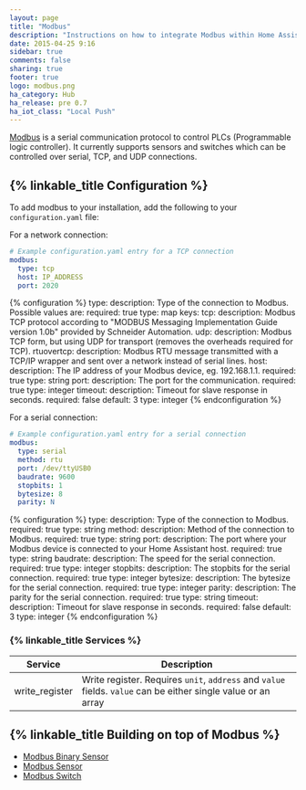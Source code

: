 ```yaml
---
layout: page
title: "Modbus"
description: "Instructions on how to integrate Modbus within Home Assistant."
date: 2015-04-25 9:16
sidebar: true
comments: false
sharing: true
footer: true
logo: modbus.png
ha_category: Hub
ha_release: pre 0.7
ha_iot_class: "Local Push"
---
```



[Modbus](http://www.modbus.org/) is a serial communication protocol to control PLCs (Programmable logic controller). It currently supports sensors and switches which can be controlled over serial, TCP, and UDP connections.

## {% linkable_title Configuration %}

To add modbus to your installation, add the following to your `configuration.yaml` file:

For a network connection:

```yaml
# Example configuration.yaml entry for a TCP connection
modbus:
  type: tcp
  host: IP_ADDRESS
  port: 2020
```

{% configuration %}
type:
  description: Type of the connection to Modbus. Possible values are:
  required: true
  type: map
  keys:
    tcp:
      description: Modbus TCP protocol according to "MODBUS Messaging Implementation Guide version 1.0b" provided by Schneider Automation.
    udp:
      description: Modbus TCP form, but using UDP for transport (removes the overheads required for TCP).
    rtuovertcp:
      description: Modbus RTU message transmitted with a TCP/IP wrapper and sent over a network instead of serial lines.
host:
  description: The IP address of your Modbus device, eg. 192.168.1.1.
  required: true
  type: string
port:
  description: The port for the communication.
  required: true
  type: integer
timeout:
  description: Timeout for slave response in seconds.
  required: false
  default: 3
  type: integer
{% endconfiguration %}

For a serial connection:

```yaml
# Example configuration.yaml entry for a serial connection
modbus:
  type: serial
  method: rtu
  port: /dev/ttyUSB0
  baudrate: 9600
  stopbits: 1
  bytesize: 8
  parity: N
```

{% configuration %}
type:
  description: Type of the connection to Modbus.
  required: true
  type: string
method:
  description: Method of the connection to Modbus.
  required: true
  type: string
port:
  description: The port where your Modbus device is connected to your Home Assistant host.
  required: true
  type: string
baudrate:
  description: The speed for the serial connection.
  required: true
  type: integer
stopbits:
  description: The stopbits for the serial connection.
  required: true
  type: integer
bytesize:
  description: The bytesize for the serial connection.
  required: true
  type: integer
parity:
  description: The parity for the serial connection.
  required: true
  type: string
timeout:
  description: Timeout for slave response in seconds.
  required: false
  default: 3
  type: integer
{% endconfiguration %}

### {% linkable_title Services %}


| Service | Description |
| ------- | ----------- |
| write_register | Write register. Requires `unit`, `address` and `value` fields. `value` can be either single value or an array |


## {% linkable_title Building on top of Modbus %}

 - [Modbus Binary Sensor](/components/binary_sensor.modbus/)
 - [Modbus Sensor](/components/sensor.modbus/)
 - [Modbus Switch](/components/switch.modbus/)
